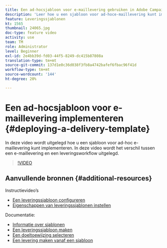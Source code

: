 ```yaml
---
title: Een ad-hocsjabloon voor e-maillevering gebruiken in Adobe Campaign Classic
description: 'Leer hoe u een sjabloon voor ad-hoce-maillevering kunt implementeren en het verschil tussen een e-maillevering en een leveringsworkflow kunt begrijpen. '
feature: Leveringssjablonen
kt: 1565
thumbnail: 24065.jpg
doc-type: feature video
activity: use
team: TM
role: Administrator
level: Beginner
exl-id: 2e4bb39d-fd03-44f5-8249-dc415b87808a
translation-type: tm+mt
source-git-commit: 137d1e0c36d038f3fb8a4742bafef6fbac96f41d
workflow-type: tm+mt
source-wordcount: '144'
ht-degree: 20%

---
```


# Een ad-hocsjabloon voor e-maillevering implementeren {#deploying-a-delivery-template}

In deze video wordt uitgelegd hoe u een sjabloon voor ad-hoc e-maillevering kunt implementeren. In deze video wordt het verschil tussen een e-maillevering en een leveringsworkflow uitgelegd.

>[!VIDEO](https://video.tv.adobe.com/v/24065?quality=12)

## Aanvullende bronnen {#additional-resources}

Instructievideo’s
* [Een leveringssjabloon configureren](/help/sending-messages/using-delivery-templates/configuring-a-delivery-template.md)
* [Eigenschappen van leveringssjablonen instellen](/help/sending-messages/using-delivery-templates/setting-delivery-template-properties.md)

Documentatie:

* [Informatie over sjablonen](https://docs.campaign.adobe.com/doc/AC/en/DLV_Using_delivery_templates_About_templates.html)
* [Een leveringssjabloon maken](https://docs.campaign.adobe.com/doc/AC/en/DLV_Using_delivery_templates_Creating_a_delivery_template.html)
* [Een doeltoewijzing selecteren](https://docs.campaign.adobe.com/doc/AC/en/DLV_Using_delivery_templates_Selecting_a_target_mapping.html)
* [Een levering maken vanaf een sjabloon](https://docs.campaign.adobe.com/doc/AC/en/DLV_Using_delivery_templates_Creating_a_delivery_from_a_template.html)
